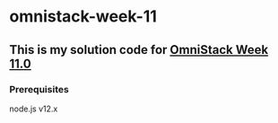 # omnistack-week-11

## This is my solution code for [OmniStack Week 11.0](https://rocketseat.com.br/week/aulas/11.0)

### Prerequisites

node.js v12.x

